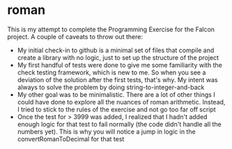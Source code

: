 # roman

This is my attempt to complete the Programming Exercise for
the Falcon project. A couple of caveats to throw out there:
- My initial check-in to github is a minimal set of files
  that compile and create a library with no logic, just to
  set up the structure of the project
- My first handful of tests were done to give me some
  familiarity with the check testing framework, which is
  new to me. So when you see a deviation of the solution
  after the first tests, that's why. My intent was always
  to solve the problem by doing string-to-integer-and-back
- My other goal was to be minimalistic. There are a lot of
  other things I could have done to explore all the nuances
  of roman arithmetic. Instead, I tried to stick to the
  rules of the exercise and not go too far off script
- Once the test for > 3999 was added, I realized that
  I hadn't added enough logic for that test to fail
  normally (the code didn't handle all the numbers yet).
  This is why you will notice a jump in logic in the
  convertRomanToDecimal for that test
